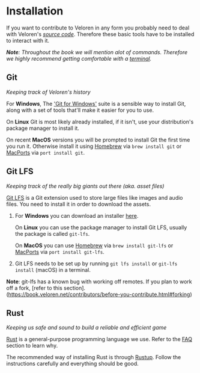 # Installation

If you want to contribute to Veloren in any form you probably need to deal with Veloren's [_source code_](https://en.wikipedia.org/wiki/source_code). Therefore these basic tools have to be installed to interact with it.<br/>

_**Note**: Throughout the book we will mention alot of commands. Therefore we highly recommend getting comfortable with a [terminal]()._

## Git

_Keeping track of Veloren's history_

For **Windows**, The ['Git for Windows'](https://gitforwindows.org/) suite is a sensible way to install Git, along with a set of tools that'll make it easier for you to use.

On **Linux** Git is most likely already installed, if it isn't, use your distribution's package manager to install it.

On recent **MacOS** versions you will be prompted to install Git the first time you run it. Otherwise install it using [Homebrew](https://github.com/homebrew/brew) via `brew install git` or [MacPorts](https://www.macports.org/) via `port install git`.

## Git LFS

_Keeping track of the really big giants out there (aka. asset files)_

[Git LFS](https://github.com/git-lfs/git-lfs/releases) is a Git extension used to store large files like images and audio files. You need to install it in order to download the assets.

1. For **Windows** you can download an installer [here](https://github.com/git-lfs/git-lfs/releases).

    On **Linux** you can use the package manager to install Git LFS, usually the package is called `git-lfs`.

    On **MacOS** you can use [Homebrew](https://github.com/homebrew/brew) via `brew install git-lfs` or [MacPorts](https://www.macports.org/) via `port install git-lfs`.

2. Git LFS needs to be set up by running `git lfs install` or `git-lfs install` (macOS) in a terminal.

**Note**: git-lfs has a known bug with working off remotes. If you plan to work off a fork, [refer to this section].(https://book.veloren.net/contributors/before-you-contribute.html#forking)

## Rust

_Keeping us safe and sound to build a reliable and efficient game_

[Rust](https://rust-lang.org) is a general-purpose programming language we use. Refer to the [FAQ](faq.md) section to learn why.

The recommended way of installing Rust is through [Rustup](https://rustup.rs). Follow the instructions carefully and everything should be good.
